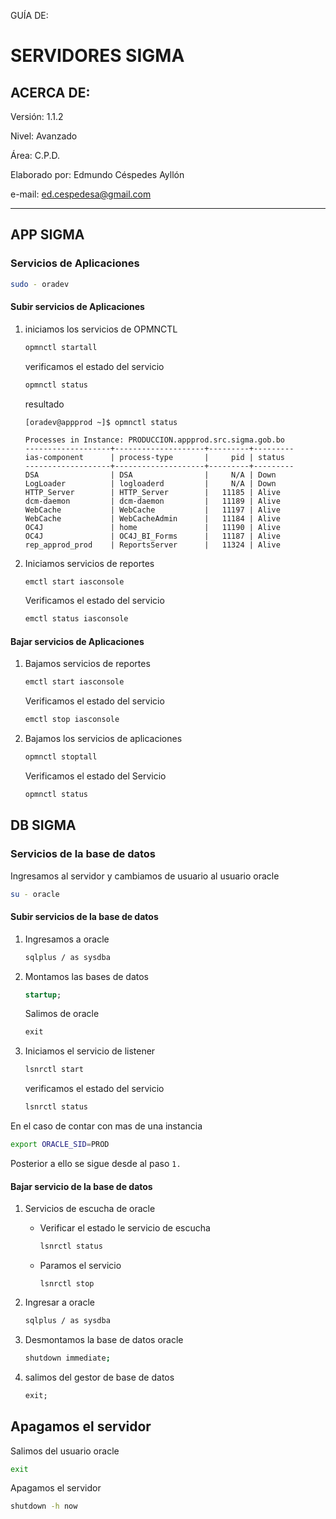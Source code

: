 GUÍA DE: 

# SERVIDORES SIGMA

## ACERCA DE:

Versión: 1.1.2

Nivel: Avanzado

Área: C.P.D.

Elaborado por: Edmundo Céspedes Ayllón

e-mail: [ed.cespedesa@gmail.com](ed.cespedesa@gmail.com)

---

## APP SIGMA

### Servicios de Aplicaciones

```bash
sudo - oradev
```

#### Subir servicios de Aplicaciones

1. iniciamos los servicios de OPMNCTL
   
   ```bash
   opmnctl startall
   ```
   
   verificamos el estado del servicio
   
   ```bash
   opmnctl status
   ```
   
   resultado
   
   ```output
   [oradev@appprod ~]$ opmnctl status
   
   Processes in Instance: PRODUCCION.appprod.src.sigma.gob.bo
   -------------------+--------------------+---------+---------
   ias-component      | process-type       |     pid | status
   -------------------+--------------------+---------+---------
   DSA                | DSA                |     N/A | Down
   LogLoader          | logloaderd         |     N/A | Down
   HTTP_Server        | HTTP_Server        |   11185 | Alive
   dcm-daemon         | dcm-daemon         |   11189 | Alive
   WebCache           | WebCache           |   11197 | Alive
   WebCache           | WebCacheAdmin      |   11184 | Alive
   OC4J               | home               |   11190 | Alive
   OC4J               | OC4J_BI_Forms      |   11187 | Alive
   rep_approd_prod    | ReportsServer      |   11324 | Alive
   ```

2. Iniciamos servicios de reportes
   
   ```bash
   emctl start iasconsole
   ```
   
   Verificamos el estado del servicio
   
   ```bash
   emctl status iasconsole
   ```

#### Bajar servicios de Aplicaciones

1. Bajamos servicios de reportes
   
   ```bash
   emctl start iasconsole
   ```
   
   Verificamos el estado del servicio
   
   ```bash
   emctl stop iasconsole
   ```

2. Bajamos los servicios de aplicaciones
   
   ```bash
   opmnctl stoptall
   ```
   
   Verificamos el estado del Servicio
   
   ```bash
   opmnctl status
   ```

## DB SIGMA

### Servicios de la base de datos

Ingresamos al servidor  y cambiamos de usuario al usuario oracle

```bash
su - oracle
```

#### Subir servicios de la base de datos

1. Ingresamos a oracle
   
   ```bash
   sqlplus / as sysdba
   ```

2. Montamos las bases de datos
   
   ```sql
   startup;
   ```
   
   Salimos de oracle
   
   ```sql
   exit
   ```

3. Iniciamos el servicio de listener
   
   ```bash
   lsnrctl start
   ```
   
   verificamos el estado del servicio
   
   ```bash
   lsnrctl status
   ```

En el caso de contar con mas de una instancia

```bash
export ORACLE_SID=PROD
```

Posterior a ello se sigue desde al paso `1.`  

#### Bajar servicio de la base de datos

1. Servicios de escucha de oracle
   
   - Verificar el estado le servicio de escucha
     
     ```bash
     lsnrctl status
     ```
   
   - Paramos el servicio
     
     ```
     lsnrctl stop
     ```

2. Ingresar a oracle
   
   ```bash
   sqlplus / as sysdba
   ```

3. Desmontamos la base de datos oracle
   
   ```bash
   shutdown immediate;
   ```

4. salimos del gestor de base de datos
   
   ```sql
   exit;
   ```

## Apagamos el servidor

Salimos del usuario oracle

```bash
exit
```

Apagamos el servidor

```bash
shutdown -h now
```